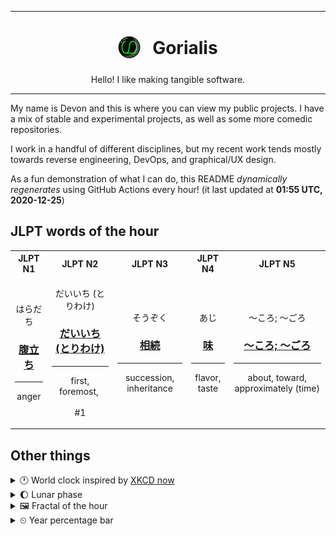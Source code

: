 ***

<h1 align="center">
<sub>
    <img src="readme/resources/avatar.png" height="36">
</sub>
&nbsp;
Gorialis
</h1>
<p align="center">
Hello! I like making tangible software.
</p>

***

My name is Devon and this is where you can view my public projects. I have a mix of stable and experimental projects, as well as some more comedic repositories.

I work in a handful of different disciplines, but my recent work tends mostly towards reverse engineering, DevOps, and graphical/UX design.

As a fun demonstration of what I can do, this README *dynamically regenerates* using GitHub Actions every hour! (it last updated at **01:55 UTC, 2020-12-25**)

<h2>JLPT words of the hour</h2>
<table>
    <tr>
        <th>JLPT N1</th>
        <th>JLPT N2</th>
        <th>JLPT N3</th>
        <th>JLPT N4</th>
        <th>JLPT N5</th>
    </tr>
    <tr>
        <td>
            <p align="center">はらだち</p>
            <h3 align="center"><b><a href="https://jisho.org/search/%E8%85%B9%E7%AB%8B%E3%81%A1">腹立ち</a></b></h3>
            <hr>
            <p align="center">anger</p>
        </td>
        <td>
            <p align="center">だいいち (とりわけ)</p>
            <h3 align="center"><b><a href="https://jisho.org/search/%E3%81%A0%E3%81%84%E3%81%84%E3%81%A1%20%28%E3%81%A8%E3%82%8A%E3%82%8F%E3%81%91%29">だいいち (とりわけ)</a></b></h3>
            <hr>
            <p align="center">first,<wbr> foremost,<wbr>&nbsp;<br>&nbsp;<br>#1</p>
        </td>
        <td>
            <p align="center">そうぞく</p>
            <h3 align="center"><b><a href="https://jisho.org/search/%E7%9B%B8%E7%B6%9A">相続</a></b></h3>
            <hr>
            <p align="center">succession,<wbr> inheritance</p>
        </td>
        <td>
            <p align="center">あじ</p>
            <h3 align="center"><b><a href="https://jisho.org/search/%E5%91%B3">味</a></b></h3>
            <hr>
            <p align="center">flavor,<wbr> taste</p>
        </td>
        <td>
            <p align="center">～ころ; ～ごろ</p>
            <h3 align="center"><b><a href="https://jisho.org/search/%EF%BD%9E%E3%81%93%E3%82%8D%3B%20%EF%BD%9E%E3%81%94%E3%82%8D">～ころ; ～ごろ</a></b></h3>
            <hr>
            <p align="center">about,<wbr> toward,<wbr> approximately (time)</p>
        </td>
    </tr>
</table>

<h2>Other things</h2>
<details>
<summary>🕐  World clock inspired by <a href="https://xkcd.com/now">XKCD now</a></summary>

> <img src="generated/now.png" width="512">

</details>
<details>
<summary>🌔 Lunar phase</summary>

The moon is approximately 37.26% through its phase (Waxing Gibbous).

</details>
<details>
<summary>&#x1f5bc; Fractal of the hour</summary>

> <img src="generated/fractal.png" width="512">

</details>
<details>
<summary>&#x23f2; Year percentage bar</summary>
<pre><code>2020 [███████████████████▁] 98.11%</code></pre>
</details>
